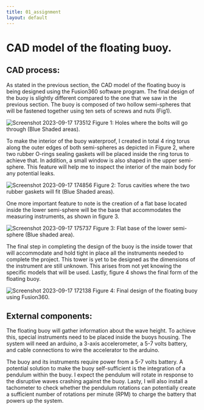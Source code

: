 ```yaml
---
title: 01_assignment
layout: default
---
```


# **CAD model of the floating buoy.**


## **CAD process:**
As stated in the previous section, the CAD model of the floating buoy is being designed using the Fusion360 software program. The final design of the buoy is slightly different compared to the one that we saw in the previous section. The buoy is composed of two hollow  semi-spheres that will be fastened together using ten sets of screws and nuts (Fig1).

![Screenshot 2023-09-17 173512](https://github.com/vtryfos/vtryfos.github.io/assets/143755086/2cb76ee2-c436-4f96-89d8-ca2214825422)
Figure 1: Holes where the bolts will go through (Blue Shaded areas).


To make the interior of the buoy waterproof, I created in total 4 ring torus along the outer edges of both semi-spheres as depicted in Figure 2, where two rubber O-rings sealing gaskets will be placed inside the ring torus to achieve that. In addition, a small window is also shaped in the upper semi-sphere. This feature will help me to inspect the interior of the main body for any potential leaks.

![Screenshot 2023-09-17 174856](https://github.com/vtryfos/vtryfos.github.io/assets/143755086/aed122fb-7086-4724-ad90-c8a05d32bd72)
Figure 2: Torus cavities where the two rubber gaskets will fit (Blue Shaded areas).


One more important feature to note is the creation of a flat base located inside the lower semi-sphere will be the base that accommodates the measuring instruments, as shown in figure 3. 

![Screenshot 2023-09-17 175737](https://github.com/vtryfos/vtryfos.github.io/assets/143755086/a4c4fac2-c959-4f66-8c73-afbadc2c9199)
Figure 3: Flat base of the lower semi-sphere (Blue shaded area).

The final step in completing the design of the buoy is the inside tower that will accommodate and hold tight in place all the instruments needed to complete the project. This tower is yet to be designed as the dimensions of the instrument are still unknown. This arises from not yet knowing the specific models that will be used. Lastly, figure 4 shows the final form of the floating buoy.

![Screenshot 2023-09-17 172138](https://github.com/vtryfos/vtryfos.github.io/assets/143755086/edffd158-bdf3-48e2-8012-2bf7701cb823)
Figure 4: Final design of the floating buoy using Fusion360.

## **External components:**
The floating buoy will gather information about the wave height. To achieve this, special instruments need to be placed inside the buoys housing. The system will need an arduino, a 3-axis accelerometer, a 5-7 volts battery, and cable connections to wire the accelerator to the arduino. 

The buoy and its instruments require power from a 5-7 volts battery. A potential solution to make the buoy self-sufficient is the integration of a pendulum within the buoy. I expect the pendulum will rotate in response to the disruptive waves crashing against the buoy. Lasty, I will also install a tachometer to check whether the pendulum rotations can potentially create a sufficient number of rotations per minute (RPM) to charge the battery that powers up the system.  
  
